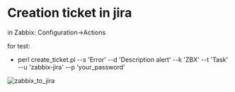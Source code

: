 # Creation ticket in jira

in Zabbix:
Configuration->Actions



for test:
- perl create_ticket.pl --s 'Error' --d 'Description alert' --k 'ZBX' --t 'Task' --u 'zabbix-jira' --p 'your_password'

![zabbix_to_jira](https://cloud.githubusercontent.com/assets/12140221/22619338/703059e4-eb25-11e6-8887-fdea6a058ed8.PNG)
